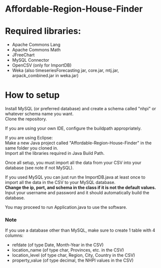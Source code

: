 # Affordable-Region-House-Finder
# Required libraries:
- Apache Commons Lang
- Apache Commons Math
- JFreeChart
- MySQL Connector
- OpenCSV (only for ImportDB)
- Weka (also timeseriesForecasting jar, core.jar, mtj.jar, arpack_combined.jar in weka.jar)

# How to setup
Install MySQL (or preferred database) and create a schema called "nhpi" or whatever schema name you want.\
Clone the repository.

If you are using your own IDE, configure the buildpath appropriately.

If you are using Eclipse:\
Make a new Java project called "Affordable-Region-House-Finder" in the same folder you cloned in.\
Import all the libraries required in Java Build Path.

Once all setup, you must import all the data from your CSV into your database (see note if not MySQL).

If you used MySQL you can just run the ImportDB.java at least once to import all the data in the CSV to your MySQL database.\
**Change the ip, port, and schema in the class if it is not the default values.**\
Input your username and password and it should automatically build the database.

You may proceed to run Application.java to use the software.

### Note
If you use a database other than MySQL, make sure to create 1 table with 4 columns:
- refdate (of type Date, Month-Year in the CSV)
- location_name (of type char, Provinces, etc. in the CSV)
- location_level (of type char, Region, City, Country in the CSV)
- property_value (of type decimal, the NHPI values in the CSV)
